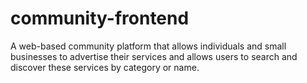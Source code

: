 # community-frontend

A web-based community platform that allows individuals and small businesses to advertise their services and allows users to search and discover these services by category or name.
